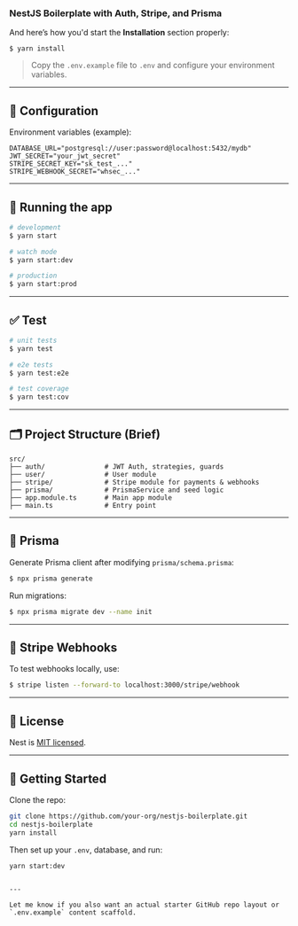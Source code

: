 ### **NestJS Boilerplate with Auth, Stripe, and Prisma**


And here’s how you'd start the **Installation** section properly:

````
$ yarn install
````

> Copy the `.env.example` file to `.env` and configure your environment variables.

---

## 🔧 Configuration

Environment variables (example):

```env
DATABASE_URL="postgresql://user:password@localhost:5432/mydb"
JWT_SECRET="your_jwt_secret"
STRIPE_SECRET_KEY="sk_test_..."
STRIPE_WEBHOOK_SECRET="whsec_..."
```

---

## 🏃 Running the app

```bash
# development
$ yarn start

# watch mode
$ yarn start:dev

# production
$ yarn start:prod
```

---

## ✅ Test

```bash
# unit tests
$ yarn test

# e2e tests
$ yarn test:e2e

# test coverage
$ yarn test:cov
```

---

## 🗂 Project Structure (Brief)

```
src/
├── auth/               # JWT Auth, strategies, guards
├── user/               # User module
├── stripe/             # Stripe module for payments & webhooks
├── prisma/             # PrismaService and seed logic
├── app.module.ts       # Main app module
├── main.ts             # Entry point
```

---

## 🧱 Prisma

Generate Prisma client after modifying `prisma/schema.prisma`:

```bash
$ npx prisma generate
```

Run migrations:

```bash
$ npx prisma migrate dev --name init
```

---

## 🧾 Stripe Webhooks

To test webhooks locally, use:

```bash
$ stripe listen --forward-to localhost:3000/stripe/webhook
```

---

## 📄 License

Nest is [MIT licensed](LICENSE).

---

## 🏁 Getting Started

Clone the repo:

```bash
git clone https://github.com/your-org/nestjs-boilerplate.git
cd nestjs-boilerplate
yarn install
```

Then set up your `.env`, database, and run:

```bash
yarn start:dev
```

```

---

Let me know if you also want an actual starter GitHub repo layout or `.env.example` content scaffold.
```
